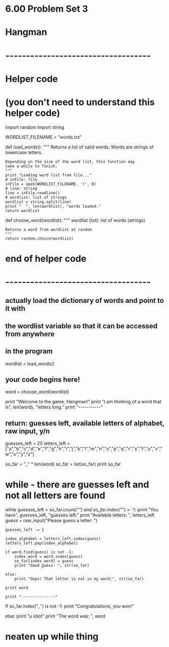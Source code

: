# 6.00 Problem Set 3
# 
# Hangman
#


# -----------------------------------
# Helper code
# (you don't need to understand this helper code)
import random
import string

WORDLIST_FILENAME = "words.txt"

def load_words():
    """
    Returns a list of valid words. Words are strings of lowercase letters.
    
    Depending on the size of the word list, this function may
    take a while to finish.
    """
    print "Loading word list from file..."
    # inFile: file
    inFile = open(WORDLIST_FILENAME, 'r', 0)
    # line: string
    line = inFile.readline()
    # wordlist: list of strings
    wordlist = string.split(line)
    print "  ", len(wordlist), "words loaded."
    return wordlist

def choose_word(wordlist):
    """
    wordlist (list): list of words (strings)

    Returns a word from wordlist at random
    """
    return random.choice(wordlist)

# end of helper code
# -----------------------------------

## actually load the dictionary of words and point to it with 
## the wordlist variable so that it can be accessed from anywhere
## in the program
wordlist = load_words()

## your code begins here!

word = choose_word(wordlist)

print "Welcome to the game, Hangman!"
print "I am thinking of a word that is", len(word), "letters long."
print "-----------"

## return: guesses left, available letters of alphabet, raw input, y/n

guesses_left = 20
letters_left = ["a","b","c","d","e","f","g","h","i","j","k","l","m","n","o","p","q","r","s","t","u","v","w","x","y","z"]

so_far = "_" * len(word)
so_far = list(so_far)
print so_far

# while - there are guesses left and not all letters are found
while guesses_left > so_far.count("_") and so_far.index("_") > -1:
    print "You have", guesses_left, "guesses left."
    print "Available letters: ", letters_left
    guess = raw_input("Please guess a letter: ")

    guesses_left -= 1

    index_alphabet = letters_left.index(guess)
    letters_left.pop(index_alphabet)

    if word.find(guess) is not -1:
        index_word = word.index(guess)
        so_far[index_word] = guess
        print "Good guess: ", str(so_far)
    
    else:
        print "Oops! That letter is not in my word:", str(so_far)

    print word

    print "---------------"

if so_far.index("_") is not -1:
    print "Congratulations, you won!"

else:
    print "u idiot"
    print "The word was: ", word

# neaten up while thing 
